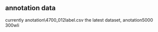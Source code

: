 ## annotation data  
currently anotation\4700\_012label.csv the latest dataset, anotation5000 300wli 
